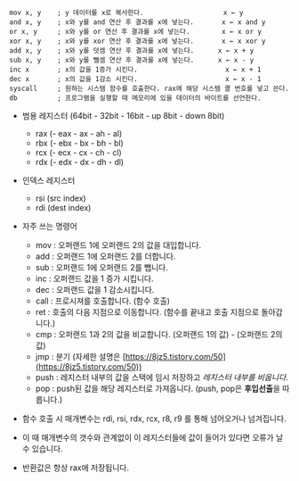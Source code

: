 ```wasm
mov x, y    ; y 데이터를 x로 복사한다.                    x ← y
and x, y    ; x와 y를 and 연산 후 결과를 x에 넣는다.       x ← x and y
or x, y     ; x와 y를 or 연산 후 결과를 x에 넣는다.        x ← x or y
xor x, y    ; x와 y를 xor 연산 후 결과를 x에 넣는다.       x ← x xor y
add x, y    ; x와 y를 덧셈 연산 후 결과를 x에 넣는다.      x ← x + y
sub x, y    ; x와 y를 뺄셈 연산 후 결과를 x에 넣는다.      x ← x - y
inc x       ; x의 값을 1증가 시킨다.                      x ← x + 1
dec x       ; x의 값을 1감소 시킨다.                      x ← x - 1
syscall     ; 원하는 시스템 함수를 호출한다. rax에 해당 시스템 콜 번호를 넣고 쓴다.
db          ; 프로그램을 실행할 때 메모리에 있을 데이터의 바이트를 선언한다.
```

- 범용 레지스터 (64bit - 32bit - 16bit - up 8bit - down 8bit)
    - rax (- eax - ax - ah - al)
    - rbx (- ebx - bx - bh - bl)
    - rcx (- ecx - cx - ch - cl)
    - rdx (- edx - dx - dh - dl)

- 인덱스 레지스터
    - rsi (src index)
    - rdi (dest index)

- 자주 쓰는 명령어
	- mov : 오퍼랜드 1에 오퍼랜드 2의 값을 대입합니다.
	- add : 오퍼랜드 1에 오퍼랜드 2를 더합니다.
	- sub : 오퍼랜드 1에 오퍼랜드 2를 뺍니다.
	- inc : 오퍼랜드 값을 1 증가 시킵니다.
	- dec : 오퍼랜드 값을 1 감소시킵니다.
	- call : 프로시져를 호출합니다. (함수 호출)
	- ret : 호출의 다음 지점으로 이동합니다. (함수를 끝내고 호출 지점으로 돌아갑니다.)
	- cmp : 오퍼랜드 1과 2의 값을 비교합니다.  (오퍼랜드 1의 값) - (오퍼랜드 2의 값)
	- jmp : 분기 (자세한 설명은 [https://8jz5.tistory.com/50](https://8jz5.tistory.com/50))
	- push : 레지스터 내부의 값을 스택에 임시 저장하고 *레지스터 내부를 비웁니다*.
	- pop : push된 값을 해당 레지스터로 가져옵니다. (push, pop은 **후입선출**을 따릅니다.)

- 함수 호출 시 매개변수는 rdi, rsi, rdx, rcx, r8, r9 를 통해 넘어오거나 넘겨집니다.
- 이 때 매개변수의 갯수와 관계없이 이 레지스터들에 값이 들어가 있다면 오류가 날 수 있습니다.
- 반환값은 항상 rax에 저장됩니다.

